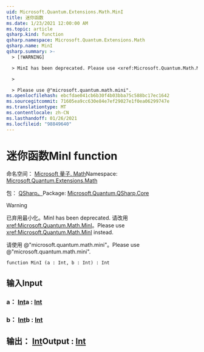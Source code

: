 ```yaml
---
uid: Microsoft.Quantum.Extensions.Math.MinI
title: 迷你函数
ms.date: 1/23/2021 12:00:00 AM
ms.topic: article
qsharp.kind: function
qsharp.namespace: Microsoft.Quantum.Extensions.Math
qsharp.name: MinI
qsharp.summary: >-
  > [!WARNING]

  > MinI has been deprecated. Please use <xref:Microsoft.Quantum.Math.MinI> instead.

  >

  > Please use @"microsoft.quantum.math.mini".
ms.openlocfilehash: ebcfdae041cb6b30f4b03bba75c588bc17ec1642
ms.sourcegitcommit: 71605ea9cc630e84e7ef29027e1f0ea06299747e
ms.translationtype: MT
ms.contentlocale: zh-CN
ms.lasthandoff: 01/26/2021
ms.locfileid: "98849640"
---
```

# <a name="mini-function"></a><span data-ttu-id="32847-102">迷你函数</span><span class="sxs-lookup"><span data-stu-id="32847-102">MinI function</span></span>

<span data-ttu-id="32847-103">命名空间： [Microsoft 量子. Math](xref:Microsoft.Quantum.Extensions.Math)</span><span class="sxs-lookup"><span data-stu-id="32847-103">Namespace: [Microsoft.Quantum.Extensions.Math](xref:Microsoft.Quantum.Extensions.Math)</span></span>

<span data-ttu-id="32847-104">包： [QSharp。](https://nuget.org/packages/Microsoft.Quantum.QSharp.Core)</span><span class="sxs-lookup"><span data-stu-id="32847-104">Package: [Microsoft.Quantum.QSharp.Core](https://nuget.org/packages/Microsoft.Quantum.QSharp.Core)</span></span>


> [!WARNING]
> <span data-ttu-id="32847-105">已弃用最小化。</span><span class="sxs-lookup"><span data-stu-id="32847-105">MinI has been deprecated.</span></span> <span data-ttu-id="32847-106">请改用 <xref:Microsoft.Quantum.Math.MinI>。</span><span class="sxs-lookup"><span data-stu-id="32847-106">Please use <xref:Microsoft.Quantum.Math.MinI> instead.</span></span>
>
> <span data-ttu-id="32847-107">请使用 @"microsoft.quantum.math.mini"。</span><span class="sxs-lookup"><span data-stu-id="32847-107">Please use @"microsoft.quantum.math.mini".</span></span>



```qsharp
function MinI (a : Int, b : Int) : Int
```


## <a name="input"></a><span data-ttu-id="32847-108">输入</span><span class="sxs-lookup"><span data-stu-id="32847-108">Input</span></span>

### <a name="a--int"></a><span data-ttu-id="32847-109">a： [Int](xref:microsoft.quantum.lang-ref.int)</span><span class="sxs-lookup"><span data-stu-id="32847-109">a : [Int](xref:microsoft.quantum.lang-ref.int)</span></span>




### <a name="b--int"></a><span data-ttu-id="32847-110">b： [Int](xref:microsoft.quantum.lang-ref.int)</span><span class="sxs-lookup"><span data-stu-id="32847-110">b : [Int](xref:microsoft.quantum.lang-ref.int)</span></span>





## <a name="output--int"></a><span data-ttu-id="32847-111">输出： [Int](xref:microsoft.quantum.lang-ref.int)</span><span class="sxs-lookup"><span data-stu-id="32847-111">Output : [Int](xref:microsoft.quantum.lang-ref.int)</span></span>

